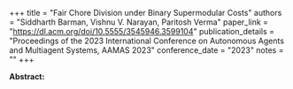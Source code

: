+++
title = "Fair Chore Division under Binary Supermodular Costs"
authors = "Siddharth Barman, Vishnu V. Narayan, Paritosh Verma"
paper_link = "https://dl.acm.org/doi/10.5555/3545946.3599104"
publication_details = "Proceedings of the 2023 International Conference on Autonomous Agents and Multiagent Systems,  AAMAS 2023"
conference_date = "2023"
notes = ""
+++

<b>Abstract:</b>
